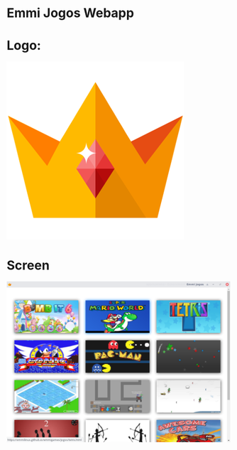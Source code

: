 # Emmi Jogos Webapp  

# Logo:
![alt tag](https://github.com/emmilinux/emmigames/blob/gh-pages/faviconoriginal.png)

# Screen
![alt tag](https://github.com/emmilinux/emmigames/blob/master/screen.png)

